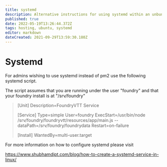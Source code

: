 ```yaml
---
title: systemd
description: Alternative instructions for using systemd within an unbuntu install
published: true
date: 2022-05-19T13:26:44.372Z
tags: hosting, ubuntu, systemd
editor: markdown
dateCreated: 2021-09-29T13:59:30.180Z
---
```


# Systemd
For admins wishing to use systemd instead of pm2 use the following systemd script.

The script assumes that you are running under the user "foundry" and that your foundry install is at "/srv/foundry"

> [Unit]
> Description=FoundryVTT Service
> 
> [Service]
> Type=simple
> User=foundry
> ExecStart=/usr/bin/node /srv/foundry/foundryvtt/resources/app/main.js --dataPath=/srv/foundry/foundrydata
> Restart=on-failure
> 
> [Install]
> WantedBy=multi-user.target

For more information on how to configure systemd please visit

https://www.shubhamdipt.com/blog/how-to-create-a-systemd-service-in-linux/